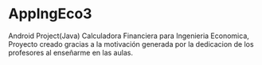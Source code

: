 # AppIngEco3
Android Project(Java) Calculadora Financiera para Ingenieria Economica, 
Proyecto creado gracias a la motivación generada por la dedicacion de los profesores al enseñarme en las aulas.
